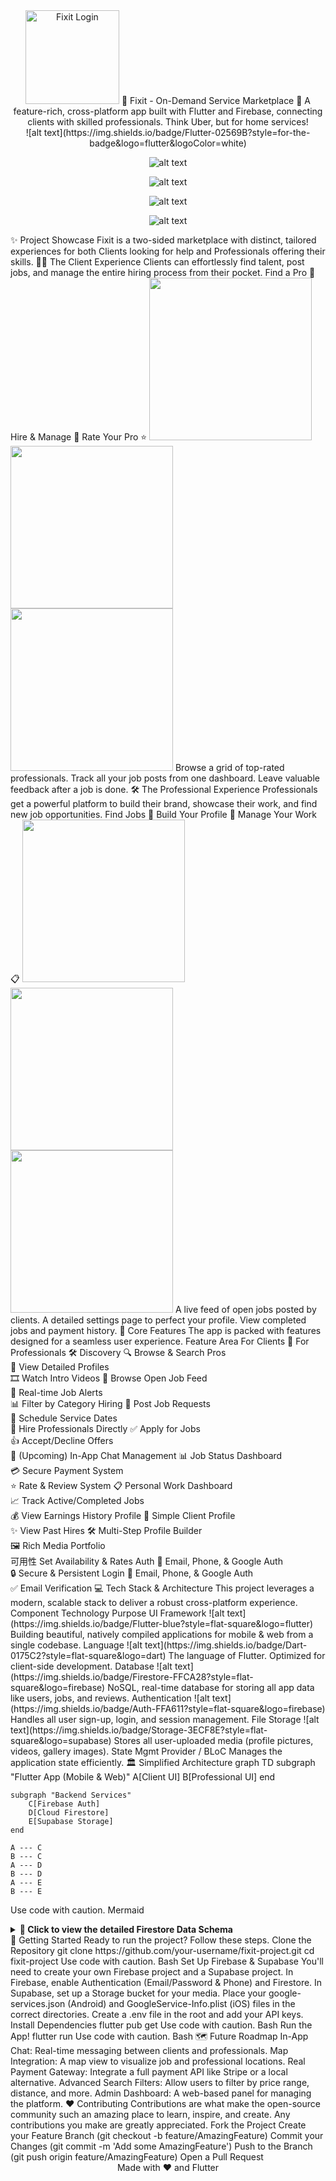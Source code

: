 <div align="center">
<img src="https://imgur.com/feCqGST.png" width="150" alt="Fixit Login">
🔧 Fixit - On-Demand Service Marketplace 🔧
A feature-rich, cross-platform app built with Flutter and Firebase, connecting clients with skilled professionals. Think Uber, but for home services!
</div>
<div align="center">
![alt text](https://img.shields.io/badge/Flutter-02569B?style=for-the-badge&logo=flutter&logoColor=white)

![alt text](https://img.shields.io/badge/Dart-0175C2?style=for-the-badge&logo=dart&logoColor=white)

![alt text](https://img.shields.io/badge/Firebase-FFCA28?style=for-the-badge&logo=firebase&logoColor=black)

![alt text](https://img.shields.io/badge/Supabase-3ECF8E?style=for-the-badge&logo=supabase&logoColor=white)

![alt text](https://img.shields.io/badge/License-MIT-yellow.svg?style=for-the-badge)
</div>
✨ Project Showcase
Fixit is a two-sided marketplace with distinct, tailored experiences for both Clients looking for help and Professionals offering their skills.
🧑‍💼 The Client Experience
Clients can effortlessly find talent, post jobs, and manage the entire hiring process from their pocket.
Find a Pro 🔎	Hire & Manage 📝	Rate Your Pro ⭐
<img src="https://imgur.com/ej3xYq3.png" width="260">	<img src="https://imgur.com/JGHj8oS.png" width="260">	<img src="https://imgur.com/Al5E3Ac.png" width="260">
Browse a grid of top-rated professionals.	Track all your job posts from one dashboard.	Leave valuable feedback after a job is done.
🛠️ The Professional Experience
Professionals get a powerful platform to build their brand, showcase their work, and find new job opportunities.
Find Jobs 💼	Build Your Profile 👤	Manage Your Work 📋
<img src="https://imgur.com/jUzPnJ2.png" width="260">	<img src="https://imgur.com/b8OQdUF.png" width="260">	<img src="https://imgur.com/SE10n3w.png" width="260">
A live feed of open jobs posted by clients.	A detailed settings page to perfect your profile.	View completed jobs and payment history.
🚀 Core Features
The app is packed with features designed for a seamless user experience.
Feature Area	For Clients 🤝	For Professionals 🛠️
Discovery	🔍 Browse & Search Pros<br>👤 View Detailed Profiles<br>🎞️ Watch Intro Videos	💼 Browse Open Job Feed<br>🔔 Real-time Job Alerts<br>📊 Filter by Category
Hiring	📝 Post Job Requests<br>📅 Schedule Service Dates<br>🤝 Hire Professionals Directly	✅ Apply for Jobs<br>👍 Accept/Decline Offers<br>💬 (Upcoming) In-App Chat
Management	📊 Job Status Dashboard<br>💳 Secure Payment System<br>⭐️ Rate & Review System	📋 Personal Work Dashboard<br>📈 Track Active/Completed Jobs<br>💰 View Earnings History
Profile	👤 Simple Client Profile<br>✨ View Past Hires	🛠️ Multi-Step Profile Builder<br>🖼️ Rich Media Portfolio<br>可用性 Set Availability & Rates
Auth	🔑 Email, Phone, & Google Auth<br>🔒 Secure & Persistent Login	🔑 Email, Phone, & Google Auth<br>✅ Email Verification
💻 Tech Stack & Architecture
This project leverages a modern, scalable stack to deliver a robust cross-platform experience.
Component	Technology	Purpose
UI Framework	
![alt text](https://img.shields.io/badge/Flutter-blue?style=flat-square&logo=flutter)
Building beautiful, natively compiled applications for mobile & web from a single codebase.
Language	
![alt text](https://img.shields.io/badge/Dart-0175C2?style=flat-square&logo=dart)
The language of Flutter. Optimized for client-side development.
Database	
![alt text](https://img.shields.io/badge/Firestore-FFCA28?style=flat-square&logo=firebase)
NoSQL, real-time database for storing all app data like users, jobs, and reviews.
Authentication	
![alt text](https://img.shields.io/badge/Auth-FFA611?style=flat-square&logo=firebase)
Handles all user sign-up, login, and session management.
File Storage	
![alt text](https://img.shields.io/badge/Storage-3ECF8E?style=flat-square&logo=supabase)
Stores all user-uploaded media (profile pictures, videos, gallery images).
State Mgmt	Provider / BLoC	Manages the application state efficiently.
🏛️ Simplified Architecture
graph TD
    subgraph "Flutter App (Mobile & Web)"
        A[Client UI]
        B[Professional UI]
    end

    subgraph "Backend Services"
        C[Firebase Auth]
        D[Cloud Firestore]
        E[Supabase Storage]
    end

    A --- C
    B --- C
    A --- D
    B --- D
    A --- E
    B --- E
Use code with caution.
Mermaid
<br>
<details>
<summary><b>📂 Click to view the detailed Firestore Data Schema</b></summary>
{
  "users": {
    "userId": {
      "uid": "string",
      "email": "string",
      "name": "string",
      "role": "client | professional",
      "createdAt": "timestamp"
    }
  },
  "professionals": {
    "professionalId": {
      "name": "string",
      "profession": "string",
      "about": "string",
      "experience": 4,
      "skills": ["Electrical Wiring", "Computer Repair"],
      "hourlyRate": 800,
      "rating": 4.8,
      "profileImageUrl": "supabase_url",
      "introVideoUrl": "supabase_url",
      "galleryImageUrls": ["url1", "url2"],
      "weeklyAvailability": {
        "Mon": { "start": "09:00", "end": "17:00", "isActive": true }
      }
    }
  },
  "jobs": {
    "jobId": {
      "title": "Fix my house electric",
      "description": "I need you today...",
      "budget": 800,
      "location": "addis abeba bole",
      "clientId": "client_uid",
      "professionalId": "professional_uid",
      "status": "accepted",
      "createdAt": "timestamp",
      "scheduledFor": "timestamp"
    }
  },
  "reviews": {
    "reviewId": {
      "professionalId": "prof_uid",
      "clientId": "client_uid",
      "rating": 5,
      "comment": "This man is gud",
      "createdAt": "timestamp"
    }
  }
}
Use code with caution.
Json
</details>
🚀 Getting Started
Ready to run the project? Follow these steps.
Clone the Repository
git clone https://github.com/your-username/fixit-project.git
cd fixit-project
Use code with caution.
Bash
Set Up Firebase & Supabase
You'll need to create your own Firebase project and a Supabase project.
In Firebase, enable Authentication (Email/Password & Phone) and Firestore.
In Supabase, set up a Storage bucket for your media.
Place your google-services.json (Android) and GoogleService-Info.plist (iOS) files in the correct directories.
Create a .env file in the root and add your API keys.
Install Dependencies
flutter pub get
Use code with caution.
Bash
Run the App!
flutter run
Use code with caution.
Bash
🗺️ Future Roadmap
In-App Chat: Real-time messaging between clients and professionals.
Map Integration: A map view to visualize job and professional locations.
Real Payment Gateway: Integrate a full payment API like Stripe or a local alternative.
Advanced Search Filters: Allow users to filter by price range, distance, and more.
Admin Dashboard: A web-based panel for managing the platform.
❤️ Contributing
Contributions are what make the open-source community such an amazing place to learn, inspire, and create. Any contributions you make are greatly appreciated.
Fork the Project
Create your Feature Branch (git checkout -b feature/AmazingFeature)
Commit your Changes (git commit -m 'Add some AmazingFeature')
Push to the Branch (git push origin feature/AmazingFeature)
Open a Pull Request
<div align="center">
Made with ❤️ and Flutter
</div>
